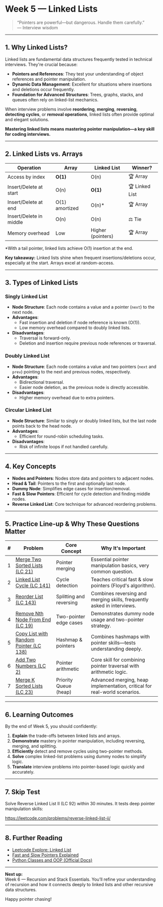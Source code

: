 # Week 5 — Linked Lists

> “Pointers are powerful—but dangerous. Handle them carefully.”  
> — Interview wisdom

---

## 1. Why Linked Lists?

Linked lists are fundamental data structures frequently tested in technical interviews. They're crucial because:

- **Pointers and References**: They test your understanding of object references and pointer manipulation.
- **Dynamic Data Management**: Excellent for situations where insertions and deletions occur frequently.
- **Foundation for Advanced Structures**: Trees, graphs, stacks, and queues often rely on linked-list mechanics.

When interview problems involve **reordering**, **merging**, **reversing**, **detecting cycles**, or **removal operations**, linked lists often provide optimal and elegant solutions.

**Mastering linked lists means mastering pointer manipulation—a key skill for coding interviews.**

---

## 2. Linked Lists vs. Arrays

| Operation                | Array                 | Linked List      | Winner?            |
|--------------------------|-----------------------|------------------|--------------------|
| Access by index          | **O(1)**              | O(n)             | 🏆 Array           |
| Insert/Delete at start   | O(n)                  | **O(1)**         | 🏆 Linked List     |
| Insert/Delete at end     | O(1) amortized        | O(n)*            | 🏆 Array           |
| Insert/Delete in middle  | O(n)                  | O(n)             | ⚖️ Tie             |
| Memory overhead          | Low                   | Higher (pointers)| 🏆 Array           |

*With a tail pointer, linked lists achieve O(1) insertion at the end.

**Key takeaway:** Linked lists shine when frequent insertions/deletions occur, especially at the start. Arrays excel at random-access.

---

## 3. Types of Linked Lists

### Singly Linked List

- **Node Structure**: Each node contains a value and a pointer (`next`) to the next node.
- **Advantages**:
  - Fast insertion and deletion if node reference is known (O(1)).
  - Low memory overhead compared to doubly linked lists.
- **Disadvantages**:
  - Traversal is forward-only.
  - Deletion and insertion require previous node references or traversal.

### Doubly Linked List

- **Node Structure**: Each node contains a value and two pointers (`next` and `prev`) pointing to the next and previous nodes, respectively.
- **Advantages**:
  - Bidirectional traversal.
  - Easier node deletion, as the previous node is directly accessible.
- **Disadvantages**:
  - Higher memory overhead due to extra pointers.

### Circular Linked List

- **Node Structure**: Similar to singly or doubly linked lists, but the last node points back to the head node.
- **Advantages**:
  - Efficient for round-robin scheduling tasks.
- **Disadvantages**:
  - Risk of infinite loops if not handled carefully.

---

## 4. Key Concepts

- **Nodes and Pointers**: Nodes store data and pointers to adjacent nodes.
- **Head & Tail**: Pointers to the first and optionally last node.
- **Dummy Node**: Simplifies edge cases for insertion/removal.
- **Fast & Slow Pointers**: Efficient for cycle detection and finding middle nodes.
- **Reverse Linked List**: Core technique for advanced reordering problems.

---

## 5. Practice Line-up & Why These Questions Matter

| # | Problem                                                                                 | Core Concept               | Why It's Important                                              |
|---|-----------------------------------------------------------------------------------------|----------------------------|-----------------------------------------------------------------|
| 1 | [Merge Two Sorted Lists (LC 21)](https://leetcode.com/problems/merge-two-sorted-lists/) | Pointer merging            | Essential pointer manipulation basics, very common question.    |
| 2 | [Linked List Cycle (LC 141)](https://leetcode.com/problems/linked-list-cycle/)          | Cycle detection            | Teaches critical fast & slow pointers (Floyd's algorithm).      |
| 3 | [Reorder List (LC 143)](https://leetcode.com/problems/reorder-list/)                    | Splitting and reversing    | Combines reversing and merging skills, frequently asked in interviews. |
| 4 | [Remove Nth Node From End (LC 19)](https://leetcode.com/problems/remove-nth-node-from-end-of-list/) | Two-pointer edge cases     | Demonstrates dummy node usage and two-pointer strategy.         |
| 5 | [Copy List with Random Pointer (LC 138)](https://leetcode.com/problems/copy-list-with-random-pointer/) | Hashmap & pointers         | Combines hashmaps with pointer skills—tests understanding deeply. |
| 6 | [Add Two Numbers (LC 2)](https://leetcode.com/problems/add-two-numbers/)                | Pointer arithmetic         | Core skill for combining pointer traversal with arithmetic logic. |
| 7 | [Merge K Sorted Lists (LC 23)](https://leetcode.com/problems/merge-k-sorted-lists/)     | Priority Queue (heap)      | Advanced merging, heap implementation, critical for real-world scenarios. |

---

## 6. Learning Outcomes

By the end of Week 5, you should confidently:

1. **Explain** the trade-offs between linked lists and arrays.
2. **Demonstrate** mastery in pointer manipulation, including reversing, merging, and splitting.
3. **Efficiently** detect and remove cycles using two-pointer methods.
4. **Solve** complex linked-list problems using dummy nodes to simplify logic.
5. **Translate** interview problems into pointer-based logic quickly and accurately.

---

## 7. Skip Test

Solve Reverse Linked List II (LC 92) within 30 minutes. It tests deep pointer manipulation skills:

https://leetcode.com/problems/reverse-linked-list-ii/

---

## 8. Further Reading

- [Leetcode Explore: Linked List](https://leetcode.com/explore/learn/card/linked-list/)
- [Fast and Slow Pointers Explained](https://medium.com/@smathur0901/slow-and-fast-pointer-pattern-floyds-cycle-detection-algorithm-6995df2753b1)
- [Python Classes and OOP (Official Docs)](https://docs.python.org/3/tutorial/classes.html)

---

**Next up:**  
Week 6 — Recursion and Stack Essentials. You’ll refine your understanding of recursion and how it connects deeply to linked lists and other recursive data structures.

Happy pointer chasing!

